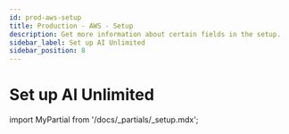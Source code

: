 ```yaml
---
id: prod-aws-setup
title: Production - AWS - Setup 
description: Get more information about certain fields in the setup.
sidebar_label: Set up AI Unlimited	
sidebar_position: 8
---
```


# Set up AI Unlimited

import MyPartial from '/docs/_partials/_setup.mdx';

<MyPartial />